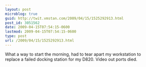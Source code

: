 ```yaml
---
layout: post
microblog: true
guid: http://twit.vmstan.com/2009/04/15/1525292913.html
post_id: 3051562
date: 2009-04-15T07:54:15-0600
lastmod: 2009-04-15T07:54:15-0600
type: post
url: /2009/04/15/1525292913.html
---
```

What a way to start the morning, had to tear apart my workstation to replace a failed docking station for my D820. Video out ports died.
